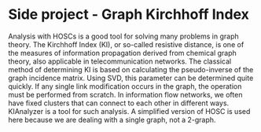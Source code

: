 # Side project - Graph Kirchhoff Index 
Analysis with HOSCs is a good tool for solving many problems in graph theory. The Kirchhoff Index (KI), or so-called resistive distance, is one of the measures of information propagation derived from chemical graph theory, also applicable in telecommunication networks. The classical method of determining KI is based on calculating the pseudo-inverse of the graph incidence matrix. Using SVD, this parameter can be determined quite quickly. If any single link modification occurs in the graph, the operation must be performed from scratch. In information flow networks, we often have fixed clusters that can connect to each other in different ways. KIAnalyzer is a tool for such analysis. A simplified version of HOSC is used here because we are dealing with a single graph, not a 2-graph.